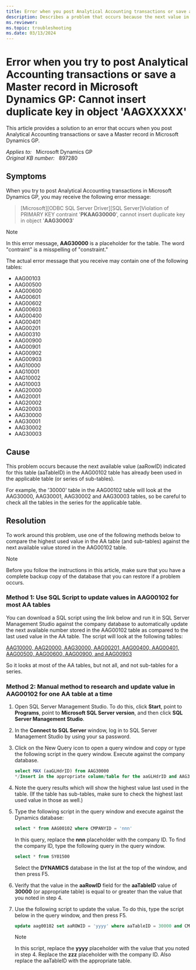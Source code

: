 ```yaml
---
title: Error when you post Analytical Accounting transactions or save a Master record in Microsoft Dynamics GP 
description: Describes a problem that occurs because the next value in the AAG00102 table has already been used in the applicable table that is causing the duplicate record.
ms.reviewer:
ms.topic: troubleshooting
ms.date: 03/13/2024
---
```

# Error when you try to post Analytical Accounting transactions or save a Master record in Microsoft Dynamics GP: Cannot insert duplicate key in object 'AAGXXXXX'

This article provides a solution to an error that occurs when you post Analytical Accounting transactions or save a Master record in Microsoft Dynamics GP.

_Applies to:_ &nbsp; Microsoft Dynamics GP  
_Original KB number:_ &nbsp; 897280

## Symptoms

When you try to post Analytical Accounting transactions in Microsoft Dynamics GP, you may receive the following error message:

> [Microsoft][ODBC SQL Server Driver][SQL Server]Violation of PRIMARY KEY contraint '**PKAAG30000**', cannot insert duplicate key in object '**AAG30003**'

> [!NOTE]
> In this error message, **AAG30000** is a placeholder for the table. The word "contraint" is a misspelling of "constraint."

The actual error message that you receive may contain one of the following tables:

- AAG00103
- AAG00500
- AAG00600
- AAG00601
- AAG00602
- AAG00603
- AAG00400
- AAG00401
- AAG00201
- AAG00310
- AAG00900
- AAG00901
- AAG00902
- AAG00903
- AAG10000
- AAG10001
- AAG10002
- AAG10003
- AAG20000
- AAG20001
- AAG20002
- AAG20003
- AAG30000
- AAG30001
- AAG30002
- AAG30003

## Cause

This problem occurs because the next available value (aaRowID) indicated for this table (aaTableID) in the AAG00102 table has already been used in the applicable table (or series of sub-tables).

For example, the '30000' table in the AAG00102 table will look at the AAG30000, AAG30001, AAG30002 and AAG30003 tables, so be careful to check all the tables in the series for the applicable table.

## Resolution

To work around this problem, use one of the following methods below to compare the highest used value in the AA table (and sub-tables) against the next available value stored in the AAG00102 table.

> [!NOTE]
> Before you follow the instructions in this article, make sure that you have a complete backup copy of the database that you can restore if a problem occurs.

### Method 1: Use SQL Script to update values in AAG00102 for most AA tables

You can download a SQL script using the link below and run it in SQL Server Management Studio against the company database to automatically update the next available number stored in the AAG00102 table as compared to the last used value in the AA table. The script will look at the following tables:

[AAG10000, AAG20000, AAG30000, AAG00201, AAG00400, AAG00401, AAG00500, AAG00600, AAG00900, and AAG00903](https://mbs2.microsoft.com/fileexchange/?fileID=5b13dba3-4766-4c5d-8f6f-90962605302c)

So it looks at most of the AA tables, but not all, and not sub-tables for a series.

### Method 2: Manual method to research and update value in AAG00102 for one AA table at a time

1. Open SQL Server Management Studio. To do this, click **Start**, point to **Programs**, point to **Microsoft SQL Server version**, and then click **SQL Server Management Studio**.

2. In the **Connect to SQL Server** window, log in to SQL Server Management Studio by using your sa password.

3. Click on the New Query icon to open a query window and copy or type the following script in the query window. Execute against the company database.

    ```sql
    select MAX (aaGLHdrID) from AAG30000
    */Insert in the appropriate column/table for the aaGLHdrID and AAG30000 placeholders in the script.
    ```

4. Note the query results which will show the highest value last used in the table. (If the table has sub-tables, make sure to check the highest last used value in those as well.)

5. Type the following script in the query window and execute against the Dynamics database:

    ```sql
    select * from AAG00102 where CMPANYID = 'nnn'
    ```

    In this query, replace the **nnn** placeholder with the company ID. To find the company ID, type the following query in the query window.

    ```sql
    select * from SY01500
    ```

    Select the **DYNAMICS** database in the list at the top of the window, and then press F5.

6. Verify that the value in the **aaRowID** field for the **aaTableID** value of **30000** (or appropriate table) is equal to or greater than the value that you noted in step 4.

7. Use the following script to update the value. To do this, type the script below in the query window, and then press F5.

    ```sql
    update aag00102 set aaROWID = 'yyyy' where aaTableID = 30000 and CMPANYID = 'zzz'
    ```

    > [!NOTE]
    > In this script, replace the **yyyy** placeholder with the value that you noted in step 4. Replace the **zzz** placeholder with the company ID. Also replace the aaTableID with the appropriate table.
